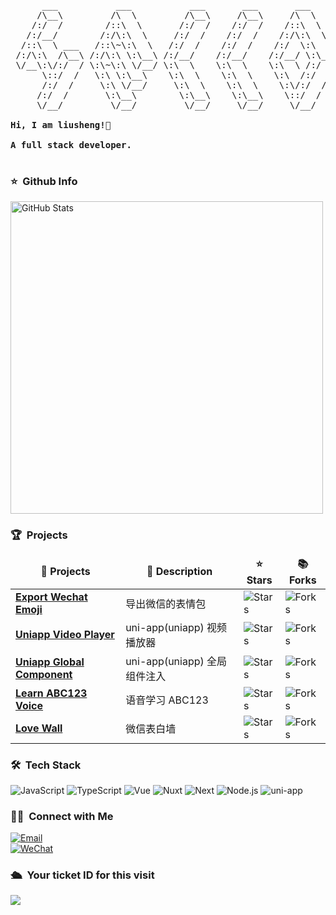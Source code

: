 <pre>
      ___           ___           ___       ___       ___     
     /\__\         /\  \         /\__\     /\__\     /\  \    
    /:/  /        /::\  \       /:/  /    /:/  /    /::\  \   
   /:/__/        /:/\:\  \     /:/  /    /:/  /    /:/\:\  \  
  /::\  \ ___   /::\~\:\  \   /:/  /    /:/  /    /:/  \:\  \ 
 /:/\:\  /\__\ /:/\:\ \:\__\ /:/__/    /:/__/    /:/__/ \:\__\
 \/__\:\/:/  / \:\~\:\ \/__/ \:\  \    \:\  \    \:\  \ /:/  /
      \::/  /   \:\ \:\__\    \:\  \    \:\  \    \:\  /:/  / 
      /:/  /     \:\ \/__/     \:\  \    \:\  \    \:\/:/  /  
     /:/  /       \:\__\        \:\__\    \:\__\    \::/  /   
     \/__/         \/__/         \/__/     \/__/     \/__/    

<strong>Hi, I am liusheng!👋 </strong>

<strong>A full stack developer. </strong>

</pre>

### ⭐️ &nbsp;Github Info
<img width="500px"  alt="GitHub Stats" src="https://github-readme-stats.vercel.app/api?username=liusheng22&count_private=true&show_icons=true"/>

<!-- <img width="500px" alt="Top Language" src="https://github-readme-stats.vercel.app/api/top-langs/?username=liusheng22&layout=compact&hide=html,&hide_border=true&title_color=5391FE&text_color=555"/> -->

### 🏆 &nbsp;Projects
<table>
  <thead align="center">
    <tr border: none;>
      <td><b>🎁 Projects</b></td>
      <td><b>📝 Description</b></td>
      <td><b>⭐ Stars</b></td>
      <td><b>📚 Forks</b></td>
    </tr>
  </thead>
  <tbody>
    <tr>
      <td><a href="https://github.com/liusheng22/export-wechat-emoji"><b>Export Wechat Emoji</b></a></td>
      <td>导出微信的表情包</td>
      <td><img alt="Stars" src="https://img.shields.io/github/stars/liusheng22/export-wechat-emoji?style=flat-square&labelColor=343b41"/></td>
      <td><img alt="Forks" src="https://img.shields.io/github/forks/liusheng22/export-wechat-emoji?style=flat-square&labelColor=343b41"/></td>
    </tr>
    <tr>
      <td><a href="https://github.com/liusheng22/uniapp-video-player"><b>Uniapp Video Player</b></a></td>
      <td>uni-app(uniapp) 视频播放器</td>
      <td><img alt="Stars" src="https://img.shields.io/github/stars/liusheng22/uniapp-video-player?style=flat-square&labelColor=343b41"/></td>
      <td><img alt="Forks" src="https://img.shields.io/github/forks/liusheng22/uniapp-video-player?style=flat-square&labelColor=343b41"/></td>
    </tr>
    <tr>
      <td><a href="https://github.com/liusheng22/uni-global-component-inject"><b>Uniapp Global Component</b></a></td>
      <td>uni-app(uniapp) 全局组件注入</td>
      <td><img alt="Stars" src="https://img.shields.io/github/stars/liusheng22/uni-global-component-inject?style=flat-square&labelColor=343b41"/></td>
      <td><img alt="Forks" src="https://img.shields.io/github/forks/liusheng22/uni-global-component-inject?style=flat-square&labelColor=343b41"/></td>
    </tr>
    <tr>
      <td><a href="https://github.com/liusheng22/abc123-voice"><b>Learn ABC123 Voice</b></a></td>
      <td>语音学习 ABC123</td>
      <td><img alt="Stars" src="https://img.shields.io/github/stars/liusheng22/abc123-voice?style=flat-square&labelColor=343b41"/></td>
      <td><img alt="Forks" src="https://img.shields.io/github/forks/liusheng22/abc123-voice?style=flat-square&labelColor=343b41"/></td>
    </tr>
    <tr>
      <td><a href="https://github.com/liusheng22/loveWall"><b>Love Wall</b></a></td>
      <td>微信表白墙</td>
      <td><img alt="Stars" src="https://img.shields.io/github/stars/liusheng22/loveWall?style=flat-square&labelColor=343b41"/></td>
      <td><img alt="Forks" src="https://img.shields.io/github/forks/liusheng22/loveWall?style=flat-square&labelColor=343b41"/></td>
    </tr>
  </tbody>
</table>

### 🛠 &nbsp;Tech Stack

![JavaScript](https://img.shields.io/badge/-JavaScript-333333?style=flat&logo=javascript)
![TypeScript](https://img.shields.io/badge/-TypeScript-333333?style=flat&logo=typescript)
![Vue](https://img.shields.io/badge/-Vue-333333?style=flat&logo=vue.js)
![Nuxt](https://img.shields.io/badge/-Nuxt-333333?style=flat&logo=nuxt)
![Next](https://img.shields.io/badge/-Next-333333?style=flat&logo=next.js)
![Node.js](https://img.shields.io/badge/-Node-333333?style=flat&logo=node.js)
![uni-app](https://img.shields.io/badge/-Uniapp-333333?style=flat&logo=html5)

### 🤝🏻 &nbsp;Connect with Me
<a href="mailto:black.liusheng@gmail.com"><img alt="Email" src="https://img.shields.io/badge/Email-black.liusheng@gmail.com-blue?style=flat-square&logo=gmail"></a>
<br />
<a href="phone:18727873210"><img alt="WeChat" src="https://img.shields.io/badge/WeChat-18727873210-blue?style=flat-square&logo=wechat"></a>

### 🛳 &nbsp;Your ticket ID for this visit

<img src="https://profile-counter.glitch.me/liusheng22/count.svg" />
